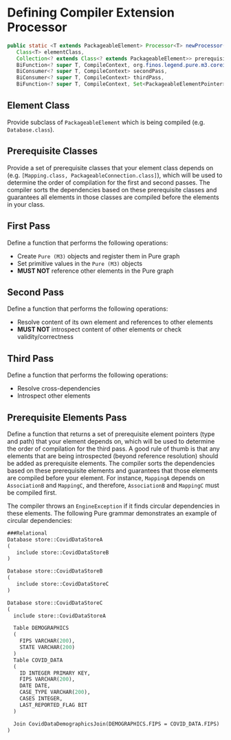 # Defining Compiler Extension Processor

``` JAVA
public static <T extends PackageableElement> Processor<T> newProcessor(
   Class<T> elementClass,
   Collection<? extends Class<? extends PackageableElement>> prerequisiteClasses,
   BiFunction<? super T, CompileContext, org.finos.legend.pure.m3.coreinstance.meta.pure.metamodel.PackageableElement> firstPass,
   BiConsumer<? super T, CompileContext> secondPass,
   BiConsumer<? super T, CompileContext> thirdPass,
   BiFunction<? super T, CompileContext, Set<PackageableElementPointer>> prerequisiteElementsPass)
```

## Element Class
Provide subclass of `PackageableElement` which is being compiled (e.g. `Database.class`).

## Prerequisite Classes
Provide a set of prerequisite classes that your element class depends on (e.g. `[Mapping.class, PackageableConnection.class]`), which will be used to determine the order of compilation for the first and second passes.
The compiler sorts the dependencies based on these prerequisite classes and guarantees all elements in those classes are compiled before the elements in your class.

## First Pass
Define a function that performs the following operations:
* Create `Pure (M3)` objects and register them in Pure graph
* Set primitive values in the `Pure (M3)` objects
* **MUST NOT** reference other elements in the Pure graph

## Second Pass
Define a function that performs the following operations:
* Resolve content of its own element and references to other elements
* **MUST NOT** introspect content of other elements or check validity/correctness

## Third Pass
Define a function that performs the following operations:
* Resolve cross-dependencies
* Introspect other elements

## Prerequisite Elements Pass
Define a function that returns a set of prerequisite element pointers (type and path) that your element depends on, which will be used to determine the order of compilation for the third pass.
A good rule of thumb is that any elements that are being introspected (beyond reference resolution) should be added as prerequisite elements.
The compiler sorts the dependencies based on these prerequisite elements and guarantees that those elements are compiled before your element.
For instance, `MappingA` depends on `AssociationB` and `MappingC`, and therefore, `AssociationB` and `MappingC` must be compiled first.

The compiler throws an `EngineException` if it finds circular dependencies in these elements. The following Pure grammar demonstrates an example of circular dependencies:

``` pure
###Relational
Database store::CovidDataStoreA
(
   include store::CovidDataStoreB
)

Database store::CovidDataStoreB
(
   include store::CovidDataStoreC
)

Database store::CovidDataStoreC
(
  include store::CovidDataStoreA

  Table DEMOGRAPHICS
  (
    FIPS VARCHAR(200),
    STATE VARCHAR(200)
  )
  Table COVID_DATA
  (
    ID INTEGER PRIMARY KEY,
    FIPS VARCHAR(200),
    DATE DATE,
    CASE_TYPE VARCHAR(200),
    CASES INTEGER,
    LAST_REPORTED_FLAG BIT
  )

  Join CovidDataDemographicsJoin(DEMOGRAPHICS.FIPS = COVID_DATA.FIPS)
)
```
